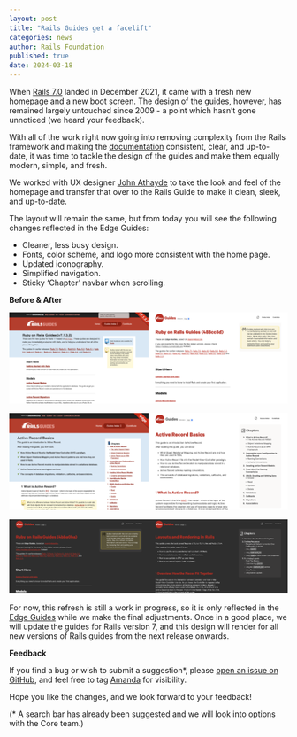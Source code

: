 ```yaml
---
layout: post
title: "Rails Guides get a facelift"
categories: news
author: Rails Foundation
published: true
date: 2024-03-18
---
```


When [Rails 7.0](/2021/12/15/Rails-7-fulfilling-a-vision) landed in December 2021, it came with a fresh new homepage and a new boot screen. The design of the guides, however, has remained largely untouched since 2009 - a point which hasn’t gone unnoticed (we heard your feedback).

With all of the work right now going into removing complexity from the Rails framework and making the [documentation](/2024/2/6/documentation-update-work-has-begun) consistent, clear, and up-to-date, it was time to tackle the design of the guides and make them equally modern, simple, and fresh.

We worked with UX designer <a href=“https://meticulous.com/“>John Athayde</a> to take the look and feel of the homepage and transfer that over to the Rails Guide to make it clean, sleek, and up-to-date.

The layout will remain the same, but from today you will see the following changes reflected in the Edge Guides:

- Cleaner, less busy design.
- Fonts, color scheme, and logo more consistent with the home page.
- Updated iconography.
- Simplified navigation.
- Sticky ‘Chapter’ navbar when scrolling.


**Before & After**

<img src="/assets/images/guide-update 1.png" style="width: 50%"><img src="/assets/images/guide-update 2.png" style="width: 50%">

<img src="/assets/images/guide-update 3.png" style="width: 50%"><img src="/assets/images/guide-update 4.png" style="width: 50%">

<img src="/assets/images/guide-update 6.png" style="width: 50%"><img src="/assets/images/guide-update 5.png" style="width: 50%">

For now, this refresh is still a work in progress, so it is only reflected in the <a href="https://edgeguides.rubyonrails.org/">Edge Guides</a> while we make the final adjustments. Once in a good place, we will update the guides for Rails version 7, and this design will render for all new versions of Rails guides from the next release onwards.

**Feedback**

If you find a bug or wish to submit a suggestion*, please <a href="https://github.com/rails/rails/issues">open an issue on GitHub</a>, and feel free to tag <a href="https://github.com/AmandaPerino">Amanda</a> for visibility.

Hope you like the changes, and we look forward to your feedback!

(\* A search bar has already been suggested and we will look into options with the Core team.)